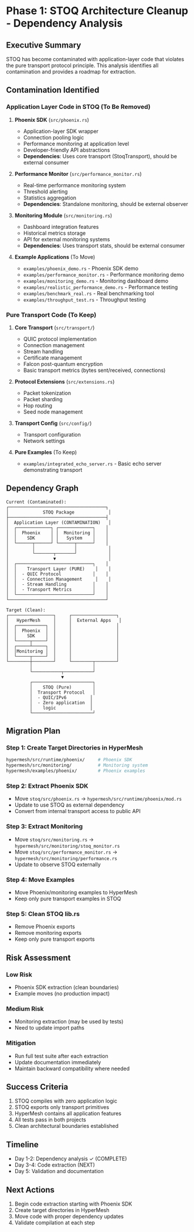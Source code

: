 # Phase 1: STOQ Architecture Cleanup - Dependency Analysis

## Executive Summary
STOQ has become contaminated with application-layer code that violates the pure transport protocol principle. This analysis identifies all contamination and provides a roadmap for extraction.

## Contamination Identified

### Application Layer Code in STOQ (To Be Removed)
1. **Phoenix SDK** (`src/phoenix.rs`)
   - Application-layer SDK wrapper
   - Connection pooling logic
   - Performance monitoring at application level
   - Developer-friendly API abstractions
   - **Dependencies**: Uses core transport (StoqTransport), should be external consumer

2. **Performance Monitor** (`src/performance_monitor.rs`)
   - Real-time performance monitoring system
   - Threshold alerting
   - Statistics aggregation
   - **Dependencies**: Standalone monitoring, should be external observer

3. **Monitoring Module** (`src/monitoring.rs`)
   - Dashboard integration features
   - Historical metrics storage
   - API for external monitoring systems
   - **Dependencies**: Uses transport stats, should be external consumer

4. **Example Applications** (To Move)
   - `examples/phoenix_demo.rs` - Phoenix SDK demo
   - `examples/performance_monitor.rs` - Performance monitoring demo
   - `examples/monitoring_demo.rs` - Monitoring dashboard demo
   - `examples/realistic_performance_demo.rs` - Performance testing
   - `examples/benchmark_real.rs` - Real benchmarking tool
   - `examples/throughput_test.rs` - Throughput testing

### Pure Transport Code (To Keep)
1. **Core Transport** (`src/transport/`)
   - QUIC protocol implementation
   - Connection management
   - Stream handling
   - Certificate management
   - Falcon post-quantum encryption
   - Basic transport metrics (bytes sent/received, connections)

2. **Protocol Extensions** (`src/extensions.rs`)
   - Packet tokenization
   - Packet sharding
   - Hop routing
   - Seed node management

3. **Transport Config** (`src/config/`)
   - Transport configuration
   - Network settings

4. **Pure Examples** (To Keep)
   - `examples/integrated_echo_server.rs` - Basic echo server demonstrating transport

## Dependency Graph

```
Current (Contaminated):
┌─────────────────────────────────────┐
│             STOQ Package             │
├─────────────────────────────────────┤
│  Application Layer (CONTAMINATION)   │
│  ┌─────────────┐ ┌─────────────┐    │
│  │  Phoenix    │ │  Monitoring │    │
│  │    SDK      │ │   System    │    │
│  └──────┬──────┘ └──────┬──────┘    │
│         │               │            │
│         └───────┬───────┘            │
│                 ▼                    │
│  ┌─────────────────────────────┐    │
│  │    Transport Layer (PURE)    │    │
│  │  - QUIC Protocol            │    │
│  │  - Connection Management     │    │
│  │  - Stream Handling          │    │
│  │  - Transport Metrics        │    │
│  └─────────────────────────────┘    │
└─────────────────────────────────────┘

Target (Clean):
┌─────────────────┐     ┌─────────────────┐
│   HyperMesh     │     │  External Apps   │
│  ┌───────────┐  │     │                 │
│  │  Phoenix  │  │     │                 │
│  │    SDK    │  │     │                 │
│  └─────┬─────┘  │     │                 │
│  ┌─────┴─────┐  │     │                 │
│  │Monitoring │  │     │                 │
│  └─────┬─────┘  │     │                 │
└────────┼────────┘     └────────┬────────┘
         │                       │
         └───────────┬───────────┘
                     ▼
         ┌───────────────────────┐
         │    STOQ (Pure)        │
         │  Transport Protocol   │
         │  - QUIC/IPv6         │
         │  - Zero application  │
         │    logic             │
         └───────────────────────┘
```

## Migration Plan

### Step 1: Create Target Directories in HyperMesh
```bash
hypermesh/src/runtime/phoenix/     # Phoenix SDK
hypermesh/src/monitoring/          # Monitoring system
hypermesh/examples/phoenix/        # Phoenix examples
```

### Step 2: Extract Phoenix SDK
- Move `stoq/src/phoenix.rs` → `hypermesh/src/runtime/phoenix/mod.rs`
- Update to use STOQ as external dependency
- Convert from internal transport access to public API

### Step 3: Extract Monitoring
- Move `stoq/src/monitoring.rs` → `hypermesh/src/monitoring/stoq_monitor.rs`
- Move `stoq/src/performance_monitor.rs` → `hypermesh/src/monitoring/performance.rs`
- Update to observe STOQ externally

### Step 4: Move Examples
- Move Phoenix/monitoring examples to HyperMesh
- Keep only pure transport examples in STOQ

### Step 5: Clean STOQ lib.rs
- Remove Phoenix exports
- Remove monitoring exports
- Keep only pure transport exports

## Risk Assessment

### Low Risk
- Phoenix SDK extraction (clean boundaries)
- Example moves (no production impact)

### Medium Risk
- Monitoring extraction (may be used by tests)
- Need to update import paths

### Mitigation
- Run full test suite after each extraction
- Update documentation immediately
- Maintain backward compatibility where needed

## Success Criteria
1. STOQ compiles with zero application logic
2. STOQ exports only transport primitives
3. HyperMesh contains all application features
4. All tests pass in both projects
5. Clean architectural boundaries established

## Timeline
- Day 1-2: Dependency analysis ✓ (COMPLETE)
- Day 3-4: Code extraction (NEXT)
- Day 5: Validation and documentation

## Next Actions
1. Begin code extraction starting with Phoenix SDK
2. Create target directories in HyperMesh
3. Move code with proper dependency updates
4. Validate compilation at each step
